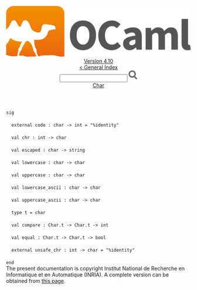 <!-- ((! set title API !)) ((! set documentation !)) ((! set api !)) ((! set nobreadcrumb !)) -->
<div class="api"><header><nav class="toc brand"><a class="brand" href="https://ocaml.org/"><img src="colour-logo-gray.svg" class="svg" alt="OCaml"></a></nav><nav class="toc"><div class="toc_version"><a href="/docs" id="version-select">Version 4.10</a></div><a href="index.html">&lt; General Index</a><div class="api_search"><input type="text" name="apisearch" id="api_search" oninput="mySearch(false);" onkeypress="this.oninput();" onclick="this.oninput();" onpaste="this.oninput();">
<img src="search_icon.svg" alt="Search" class="svg" onclick="mySearch(false)"></div>
<div id="search_results"></div><div class="toc_title"><a href="Char.html">Char</a></div><ul></ul></nav></header>
<code class="code"><span class="keyword">sig</span><br>
&nbsp;&nbsp;<span class="keyword">external</span>&nbsp;code&nbsp;:&nbsp;char&nbsp;<span class="keywordsign">-&gt;</span>&nbsp;int&nbsp;=&nbsp;<span class="string">"%identity"</span><br>
&nbsp;&nbsp;<span class="keyword">val</span>&nbsp;chr&nbsp;:&nbsp;int&nbsp;<span class="keywordsign">-&gt;</span>&nbsp;char<br>
&nbsp;&nbsp;<span class="keyword">val</span>&nbsp;escaped&nbsp;:&nbsp;char&nbsp;<span class="keywordsign">-&gt;</span>&nbsp;string<br>
&nbsp;&nbsp;<span class="keyword">val</span>&nbsp;lowercase&nbsp;:&nbsp;char&nbsp;<span class="keywordsign">-&gt;</span>&nbsp;char<br>
&nbsp;&nbsp;<span class="keyword">val</span>&nbsp;uppercase&nbsp;:&nbsp;char&nbsp;<span class="keywordsign">-&gt;</span>&nbsp;char<br>
&nbsp;&nbsp;<span class="keyword">val</span>&nbsp;lowercase_ascii&nbsp;:&nbsp;char&nbsp;<span class="keywordsign">-&gt;</span>&nbsp;char<br>
&nbsp;&nbsp;<span class="keyword">val</span>&nbsp;uppercase_ascii&nbsp;:&nbsp;char&nbsp;<span class="keywordsign">-&gt;</span>&nbsp;char<br>
&nbsp;&nbsp;<span class="keyword">type</span>&nbsp;t&nbsp;=&nbsp;char<br>
&nbsp;&nbsp;<span class="keyword">val</span>&nbsp;compare&nbsp;:&nbsp;<span class="constructor">Char</span>.t&nbsp;<span class="keywordsign">-&gt;</span>&nbsp;<span class="constructor">Char</span>.t&nbsp;<span class="keywordsign">-&gt;</span>&nbsp;int<br>
&nbsp;&nbsp;<span class="keyword">val</span>&nbsp;equal&nbsp;:&nbsp;<span class="constructor">Char</span>.t&nbsp;<span class="keywordsign">-&gt;</span>&nbsp;<span class="constructor">Char</span>.t&nbsp;<span class="keywordsign">-&gt;</span>&nbsp;bool<br>
&nbsp;&nbsp;<span class="keyword">external</span>&nbsp;unsafe_chr&nbsp;:&nbsp;int&nbsp;<span class="keywordsign">-&gt;</span>&nbsp;char&nbsp;=&nbsp;<span class="string">"%identity"</span><br>
<span class="keyword">end</span></code>
<div class="copyright">The present documentation is copyright Institut National de Recherche en Informatique et en Automatique (INRIA). A complete version can be obtained from <a href="http://caml.inria.fr/pub/docs/manual-ocaml/">this page</a>.</div></div>